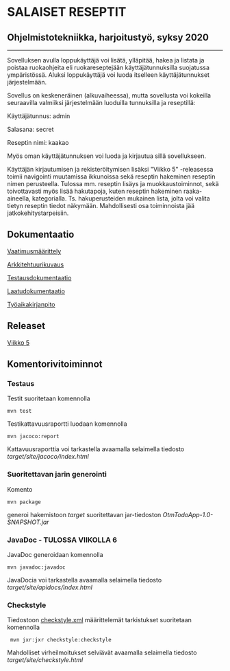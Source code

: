 # **SALAISET RESEPTIT**

## Ohjelmistotekniikka, harjoitustyö, syksy 2020

--------------------------------------------------------------

Sovelluksen avulla loppukäyttäjä voi lisätä, ylläpitää, hakea ja listata ja poistaa ruokaohjeita eli ruokareseptejään käyttäjätunnuksilla suojatussa ympäristössä. Aluksi loppukäyttäjä voi luoda itselleen käyttäjätunnukset järjestelmään.

Sovellus on keskeneräinen (alkuvaiheessa), mutta sovellusta voi kokeilla seuraavilla valmiiksi järjestelmään luoduilla tunnuksilla ja reseptillä:

Käyttäjätunnus:   admin

Salasana:         secret

Reseptin nimi:    kaakao

Myös oman käyttäjätunnuksen voi luoda ja kirjautua sillä sovellukseen.

Käyttäjän kirjautumisen ja rekisteröitymisen lisäksi "Viikko 5" -releasessa toimii navigointi muutamissa ikkunoissa sekä reseptin hakeminen reseptin nimen perusteella.
Tulossa mm. reseptin lisäys ja muokkaustoiminnot, sekä toivottavasti myös lisää hakutapoja, kuten reseptin hakeminen raaka-aineella, kategorialla. Ts. hakuperusteiden mukainen lista, jolta voi valita tietyn reseptin tiedot näkymään. Mahdollisesti osa toiminnoista jää jatkokehitystarpeisiin.


## Dokumentaatio

[Vaatimusmäärittely](https://github.com/a-bzzzz/ot-harjoitustyo/blob/master/dokumentaatio/vaatimusmaarittely.md)

[Arkkitehtuurikuvaus](https://github.com/a-bzzzz/ot-harjoitustyo/tree/master/dokumentaatio/arkkitehtuuri)

[Testausdokumentaatio](https://github.com/a-bzzzz/ot-harjoitustyo/tree/master/dokumentaatio/testaus)

[Laatudokumentaatio](https://github.com/a-bzzzz/ot-harjoitustyo/tree/master/dokumentaatio/laatu)

[Työaikakirjanpito](https://github.com/a-bzzzz/ot-harjoitustyo/tree/master/dokumentaatio/tunnit)


## Releaset

[Viikko 5](https://github.com/a-bzzzz/ot-harjoitustyo/releases/tag/viikko5)


## Komentorivitoiminnot

### Testaus

Testit suoritetaan komennolla

```
mvn test
```

Testikattavuusraportti luodaan komennolla

```
mvn jacoco:report
```

Kattavuusraporttia voi tarkastella avaamalla selaimella tiedosto _target/site/jacoco/index.html_

### Suoritettavan jarin generointi

Komento

```
mvn package
```

generoi hakemistoon _target_ suoritettavan jar-tiedoston _OtmTodoApp-1.0-SNAPSHOT.jar_

### JavaDoc - TULOSSA VIIKOLLA 6

JavaDoc generoidaan komennolla

```
mvn javadoc:javadoc
```

JavaDocia voi tarkastella avaamalla selaimella tiedosto _target/site/apidocs/index.html_

### Checkstyle

Tiedostoon [checkstyle.xml](https://github.com/mluukkai/OtmTodoApp/blob/master/checkstyle.xml) määrittelemät tarkistukset suoritetaan komennolla

```
 mvn jxr:jxr checkstyle:checkstyle
```

Mahdolliset virheilmoitukset selviävät avaamalla selaimella tiedosto _target/site/checkstyle.html_



